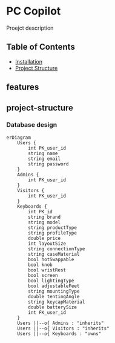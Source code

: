 # PC Copilot
Proejct description

## Table of Contents

- [Installation](#features)
- [Project Structure](#project-structure)
## features
## project-structure
### Database design

```mermaid
erDiagram
    Users {
        int PK_user_id
        string name
        string email
        string password
    }
    Admins {
        int FK_user_id
    }
    Visitors {
        int FK_user_id
    }
    Keyboards {
        int PK_id
        string brand
        string model
        string productType
        string profileType
        double price
        int layoutSize
        string connectionType
        string caseMaterial
        bool hotSwappable
        bool knob
        bool wristRest
        bool screen
        bool lightingType
        bool adjustableFeet
        string mountingType
        double tentingAngle
        string keycapMaterial
        double batterySize
        int FK_user_id
    }
    Users ||--o{ Admins : "inherits"
    Users ||--o{ Visitors : "inherits"
    Users ||--o{ Keyboards : "owns"
```
